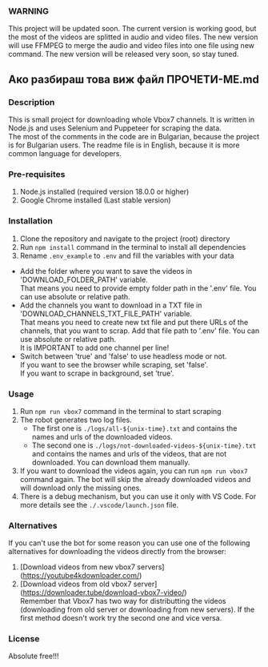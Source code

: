 ### WARNING ###
This project will be updated soon. The current version is working good, but the most of the videos are splitted in audio and video files. The new version will use FFMPEG to merge the audio and video files into one file using new command. The new version will be released very soon, so stay tuned.

## Ако разбираш това виж файл ПРОЧЕТИ-МЕ.md ##

### Description ###
This is small project for downloading whole Vbox7 channels. It is written in Node.js and uses Selenium and Puppeteer for scraping the data.  
The most of the comments in the code are in Bulgarian, because the project is for Bulgarian users. The readme file is in English, because it is more common language for developers.

### Pre-requisites ###
1. Node.js installed (required version 18.0.0 or higher)
2. Google Chrome installed (Last stable version)

### Installation ###  
1. Clone the repository and navigate to the project (root) directory  
2. Run `npm install` command in the terminal to install all dependencies  
3. Rename `.env_example` to `.env` and fill the variables with your data  
- Add the folder where you want to save the videos in 'DOWNLOAD_FOLDER_PATH' variable.  
    That means you need to provide empty folder path in the '.env' file. You can use absolute or relative path.
- Add the channels you want to download in a TXT file in 'DOWNLOAD_CHANNELS_TXT_FILE_PATH' variable.  
    That means you need to create new txt file and put there URLs of the channels, that you want to scrap. Add that file path to '.env' file. You can use absolute or relative path.  
    It is IMPORTANT to add one channel per line! 
- Switch between 'true' and 'false' to use headless mode or not.  
    If you want to see the browser while scraping, set 'false'.  
    If you want to scrape in background, set 'true'.

### Usage ###
1. Run `npm run vbox7` command in the terminal to start scraping
2. The robot generates two log files.  
    - The first one is `./logs/all-${unix-time}.txt` and contains the names and urls of the downloaded videos.
    - The second one is `./logs/not-downloaded-videos-${unix-time}.txt` and contains the names and urls of the videos, that are not downloaded. You can download them manually. 
3. If you want to download the videos again, you can run `npm run vbox7` command again. The bot will skip the already downloaded videos and will download only the missing ones.
4. There is a debug mechanism, but you can use it only with VS Code. For more details see the `./.vscode/launch.json` file.

### Alternatives ###
If you can't use the bot for some reason you can use one of the following alternatives for downloading the videos directly from the browser:
1. [Download videos from new vbox7 servers] (https://youtube4kdownloader.com/)  
2. [Download videos from old vbox7 server] (https://downloader.tube/download-vbox7-video/)  
Remember that Vbox7 has two way for distributting the videos (downloading from old server or downloading from new servers). If the first method doesn't work try the second one and vice versa.

### License ###
Absolute free!!!
